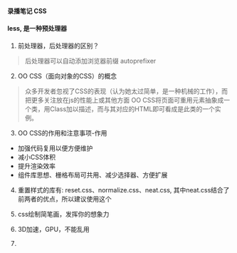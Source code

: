 #### 录播笔记 CSS

#### **less**, 是一种预处理器

1. 前处理器，后处理器的区别？
> 后处理器可以自动添加浏览器前缀 autoprefixer

2. OO CSS（面向对象的CSS）的概念
> 众多开发者忽视了CSS的表现（认为她太过简单，是一种机械的工作），而把更多关注放在js的性能上或其他方面
> OO CSS将页面可重用元素抽象成一个类，用Class加以描述，而与其对应的HTML即可看成是此类的一个实例。

3. OO CSS的作用和注意事项-作用
* 加强代码复用以便方便维护
* 减小CSS体积
* 提升渲染效率
* 组件库思想、栅格布局可共用、减少选择器、方便扩展

4. 重置样式的库有: reset.css、normalize.css、neat.css, 其中neat.css结合了前两者的优点，所以建议使用这个

5. css绘制简笔画，发挥你的想象力
6. 3D加速，GPU，不能乱用
7. 